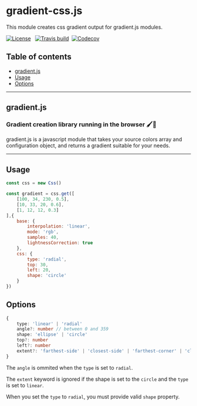 # gradient-css.js
This module creates css gradient output for gradient.js modules.

[![License](https://img.shields.io/npm/l/gradient-css.svg?style=flat)](https://github.com/afternoon2/gradient-css/blob/master/LICENSE)&nbsp;&nbsp;
[![Travis build](https://img.shields.io/travis/afternoon2/gradient-css.svg?style=flat)](https://travis-ci.org/afternoon2/gradient-css)&nbsp;&nbsp;[![Codecov](https://img.shields.io/codecov/c/github/afternoon2/gradient-css.svg?style=flat)](https://codecov.io/gh/afternoon2/gradient-css)


## Table of contents
* [gradient.js](#gradient.js)
* [Usage](#usage)
* [Options](#options)

---
## gradient.js
### Gradient creation library running in the browser 🖌🌈

gradient.js is a javascript module that takes your source colors array and configuration object, and returns a gradient suitable for your needs.

---

## Usage

```javascript
const css = new Css()

const gradient = css.get([
    [100, 34, 230, 0.5],
    [10, 33, 20, 0.6],
    [1, 12, 12, 0.3]
],{
    base: {
        interpolation: 'linear',
        mode: 'rgb',
        samples: 40,
        lightnessCorrection: true
    },
    css: {
        type: 'radial',
        top: 30,
        left: 20,
        shape: 'circle'
    }
})
```

## Options

```typescript
{
    type: 'linear' | 'radial'
    angle?: number // between 0 and 359
    shape: 'ellipse' | 'circle'
    top?: number
    left?: number
    extent?: 'farthest-side' | 'closest-side' | 'farthest-corner' | 'closest-corner'
}
```
The `angle` is ommited when the `type` is set to `radial`.

The `extent` keyword is ignored if the shape is set to the `circle` and the `type` is set to `linear`.

When you set the `type` to `radial`, you must provide valid `shape` property.